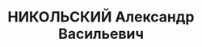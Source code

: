 ---
title: НИКОЛЬСКИЙ Александр Васильевич
description: 'Род. в 1896, кандидат в члены ВКП(б). Военинженер 2 ранга, начальник
  2-го отделения автобронетанкового отдела штаба Киевского ВО

  Арестован 03.11.1937. Приговор: ВК ВС СССР, 20.11.1937 – ВМН. Расстрелян 20.11.1937'
---